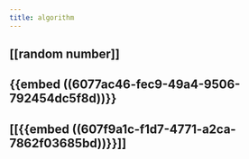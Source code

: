 ```yaml
---
title: algorithm
---
```


## [[random number]]
## {{embed ((6077ac46-fec9-49a4-9506-792454dc5f8d))}}
## [[{{embed ((607f9a1c-f1d7-4771-a2ca-7862f03685bd))}}]]
